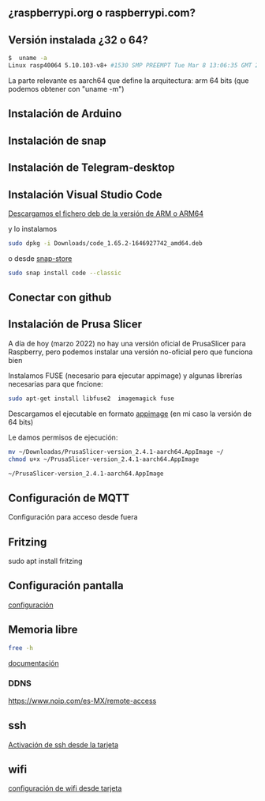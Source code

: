 
## ¿raspberrypi.org o raspberrypi.com?


## Versión instalada ¿32 o 64?

```sh
$  uname -a
Linux rasp40064 5.10.103-v8+ #1530 SMP PREEMPT Tue Mar 8 13:06:35 GMT 2022 aarch64 GNU/Linux

```
La parte relevante es aarch64 que define la arquitectura: arm 64 bits (que podemos obtener con "uname -m")

## Instalación de Arduino



## Instalación de snap



## Instalación de Telegram-desktop

## Instalación Visual Studio Code

[Descargamos el fichero deb de la versión de ARM o ARM64](https://code.visualstudio.com/#alt-downloads)

y lo instalamos

```sh
sudo dpkg -i Downloads/code_1.65.2-1646927742_amd64.deb
```

o desde [snap-store](https://snapcraft.io/code)

```sh
sudo snap install code --classic
```

## Conectar con github


## Instalación de Prusa Slicer

A día de hoy (marzo 2022) no hay una versión oficial de PrusaSlicer para Raspberry, pero podemos instalar una versión no-oficial pero que funciona bien


Instalamos FUSE (necesario para ejecutar appimage) y algunas librerías necesarias para que fncione:

```sh
sudo apt-get install libfuse2  imagemagick fuse
```
Descargamos el ejecutable en formato [appimage](https://github.com/davidk/PrusaSlicer-ARM.AppImage/releases) (en mi caso la versión de 64 bits)

Le damos permisos de ejecución:

```sh
mv ~/Downloadas/PrusaSlicer-version_2.4.1-aarch64.AppImage ~/
chmod u+x ~/PrusaSlicer-version_2.4.1-aarch64.AppImage

~/PrusaSlicer-version_2.4.1-aarch64.AppImage
```

## Configuración de MQTT 

Configuración para acceso desde fuera

## Fritzing

sudo apt install fritzing


## Configuración pantalla

[configuración](https://pimylifeup.com/raspberry-pi-screen-resolution/#:~:text=With%20the%20tool%20loaded%20on,set%20for%20this%20current%20display.)

## Memoria libre

```sh
free -h
```

[documentación](https://forums.raspberrypi.com/viewtopic.php?t=269405)

### DDNS

https://www.noip.com/es-MX/remote-access

## ssh

[Activación de ssh desde la tarjeta](https://howchoo.com/g/ote0ywmzywj/how-to-enable-ssh-on-raspbian-without-a-screen)

## wifi

[configuración de wifi desde tarjeta](https://howchoo.com/g/ndy1zte2yjn/how-to-set-up-wifi-on-your-raspberry-pi-without-ethernet)
